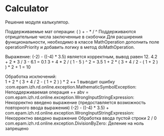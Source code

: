 # Calculator
Решение модуля калькулятор.

Поддерживаемые мат операции: ( ) + - * / ^
Поддерживаются отрицательные числа заключенные в скобочки
Для расширения функциональности, необходимо в классе MathOperation дополнить поле operationPriority и добавить логику в метод doMathOperation.

Выражение: (-2) - ((-4) * 3.5) является корректным, вывод равен 12.
            4.2 + 2 * 3 / 3 - 6.1 = 0.1
            3 + 4 * 2 / ( 1 - 5 ) ^ 2 = 3.5
            1 + 2 * ( 3 + 4 / 2 - ( 1 + 2 ) ) * 2 + 1 = 10
            
            
Обработка исключений:            
            1 + 2 * ( 3 + 4 / 2 - ( 1 + 2 ) ) * 2 ++ 1 выводит ошибку :com.epam.izh.rd.online.exception.MathematicSymbolException: Неподдерживаемая операция ++
            abv = com.epam.izh.rd.online.exception.WrongInputStringExpression: Некорректно введено выражение (предоставляется возможность повторного ввода выражения)
            (-2) - ((-4) * 3.5) +     com.epam.izh.rd.online.exception.WrongInputStringExpression: Некорректно введено выражение
            Обработка ввода пустой строки
            2 / 0     com.epam.izh.rd.online.exception.DivisionByZero: Деление на ноль запрещено
            
